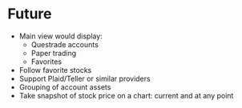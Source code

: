 # Future

- Main view would display:
  - Questrade accounts
  - Paper trading
  - Favorites
- Follow favorite stocks
- Support Plaid/Teller or similar providers
- Grouping of account assets
- Take snapshot of stock price on a chart: current and at any point
